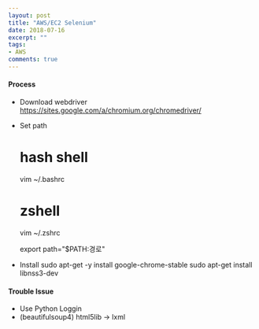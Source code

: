 ```yaml
---
layout: post
title: "AWS/EC2 Selenium"
date: 2018-07-16
excerpt: ""
tags:
- AWS
comments: true
---
```


#### Process
- Download webdriver
    https://sites.google.com/a/chromium.org/chromedriver/

- Set path
    # hash shell
    vim ~/.bashrc
    # zshell
    vim ~/.zshrc

    export path="$PATH:경로"

- Install
    sudo apt-get -y install google-chrome-stable
    sudo apt-get install libnss3-dev

#### Trouble Issue
- Use Python Loggin
- (beautifulsoup4) html5lib -> lxml

